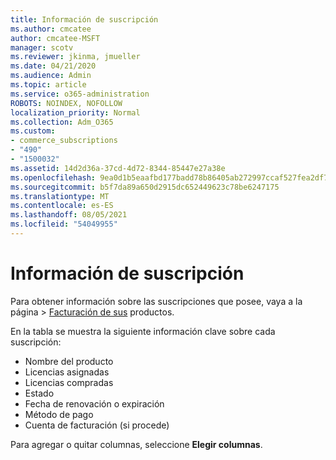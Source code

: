 ```yaml
---
title: Información de suscripción
ms.author: cmcatee
author: cmcatee-MSFT
manager: scotv
ms.reviewer: jkinma, jmueller
ms.date: 04/21/2020
ms.audience: Admin
ms.topic: article
ms.service: o365-administration
ROBOTS: NOINDEX, NOFOLLOW
localization_priority: Normal
ms.collection: Adm_O365
ms.custom:
- commerce_subscriptions
- "490"
- "1500032"
ms.assetid: 14d2d36a-37cd-4d72-8344-85447e27a38e
ms.openlocfilehash: 9ea0d1b5eaafbd177badd78b86405ab272997ccaf527fea2df739cc98ce1a9f4
ms.sourcegitcommit: b5f7da89a650d2915dc652449623c78be6247175
ms.translationtype: MT
ms.contentlocale: es-ES
ms.lasthandoff: 08/05/2021
ms.locfileid: "54049955"
---
```

# <a name="subscription-information"></a>Información de suscripción

Para obtener información sobre las suscripciones  que posee, vaya a la página \> [Facturación de sus](https://go.microsoft.com/fwlink/p/?linkid=842054) productos.
  
En la tabla se muestra la siguiente información clave sobre cada suscripción:
  
- Nombre del producto
- Licencias asignadas
- Licencias compradas
- Estado
- Fecha de renovación o expiración
- Método de pago
- Cuenta de facturación (si procede)
 
Para agregar o quitar columnas, seleccione **Elegir columnas**.